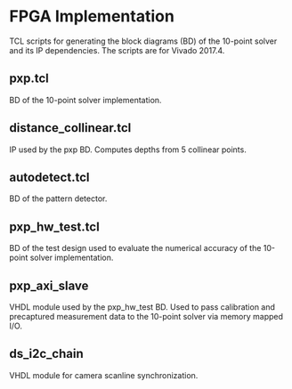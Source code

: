 # FPGA Implementation

TCL scripts for generating the block diagrams (BD) of the 10-point solver and its IP dependencies. The scripts are for Vivado 2017.4.

## pxp.tcl

BD of the 10-point solver implementation.

## distance_collinear.tcl

IP used by the pxp BD. Computes depths from 5 collinear points.

## autodetect.tcl

BD of the pattern detector.

## pxp_hw_test.tcl

BD of the test design used to evaluate the numerical accuracy of the 10-point solver implementation.

## pxp_axi_slave

VHDL module used by the pxp_hw_test BD. Used to pass calibration and precaptured measurement data to the 10-point solver via memory mapped I/O.

## ds_i2c_chain

VHDL module for camera scanline synchronization.
